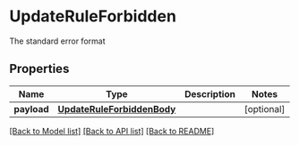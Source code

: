 # UpdateRuleForbidden

The standard error format
## Properties
Name | Type | Description | Notes
------------ | ------------- | ------------- | -------------
**payload** | [**UpdateRuleForbiddenBody**](UpdateRuleForbiddenBody.md) |  | [optional] 

[[Back to Model list]](../README.md#documentation-for-models) [[Back to API list]](../README.md#documentation-for-api-endpoints) [[Back to README]](../README.md)


